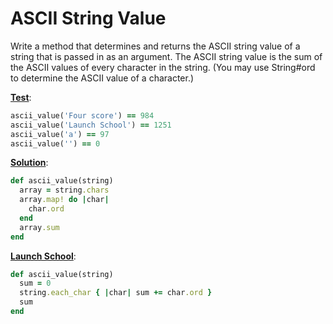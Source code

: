 # ASCII String Value

Write a method that determines and returns the ASCII string value of a  string that is passed in as an argument.  The ASCII string value is the  sum of the ASCII values of every character in the string. (You may use  String#ord to determine the ASCII value of a character.)

<ins>**Test**</ins>:

```ruby
ascii_value('Four score') == 984
ascii_value('Launch School') == 1251
ascii_value('a') == 97
ascii_value('') == 0
```

<ins>**Solution**</ins>:

```ruby
def ascii_value(string)
  array = string.chars
  array.map! do |char|
    char.ord
  end
  array.sum
end
```

<ins>**Launch School**</ins>:

```ruby
def ascii_value(string)
  sum = 0
  string.each_char { |char| sum += char.ord }
  sum
end
```